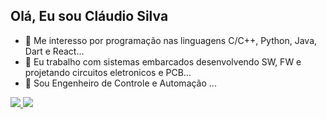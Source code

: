 ## Olá, Eu sou Cláudio Silva
- 👀 Me interesso por programação nas linguagens C/C++, Python, Java, Dart e React...
- 🌱 Eu trabalho com sistemas embarcados desenvolvendo SW, FW e projetando circuitos eletronicos e PCB...
- 💞️ Sou Engenheiro de Controle e Automação ...

<div>
  <a href="https://github.com/ClaudioSilva2020/">
  <img heigh="180em" src="https://github-readme-stats.vercel.app/api?username=ClaudioSilva2020&show_icons=true&theme=dracula">
  <img heigh="200em" src="https://github-readme-stats.vercel.app/api/top-langs/?username=ClaudioSilva2020&layout=compact&langs_count=16&theme=dracula">
</div>
